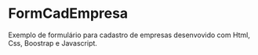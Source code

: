 # FormCadEmpresa

Exemplo de formulário para cadastro de empresas desenvovido com Html, Css, Boostrap e Javascript.
